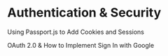# Authentication & Security 

Using Passport.js to Add Cookies and Sessions

OAuth 2.0 & How to Implement Sign In with Google
